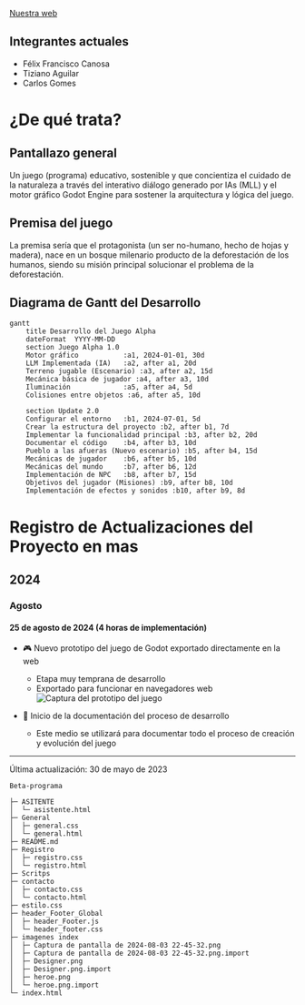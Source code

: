 [Nuestra web](https://beta-web-llm.netlify.app/index.html)

**Integrantes actuales**
---------------
- Félix Francisco Canosa
- Tiziano Aguilar
- Carlos Gomes



**¿De qué trata?**
=====================

**Pantallazo general**
--------------------

Un juego (programa) educativo, sostenible y que concientiza el cuidado de la naturaleza a través del interativo diálogo generado por IAs (MLL) y el motor gráfico Godot Engine para sostener la arquitectura y lógica del juego.

**Premisa del juego**
--------------------

La premisa sería que el protagonista (un ser no-humano, hecho de hojas y madera), nace en un bosque milenario producto de la deforestación de los humanos, siendo su misión principal solucionar el problema de la deforestación.


## Diagrama de Gantt del Desarrollo

```mermaid
gantt
    title Desarrollo del Juego Alpha
    dateFormat  YYYY-MM-DD
    section Juego Alpha 1.0
    Motor gráfico           :a1, 2024-01-01, 30d
    LLM Implementada (IA)   :a2, after a1, 20d
    Terreno jugable (Escenario) :a3, after a2, 15d
    Mecánica básica de jugador :a4, after a3, 10d
    Iluminación             :a5, after a4, 5d
    Colisiones entre objetos :a6, after a5, 10d

    section Update 2.0
    Configurar el entorno   :b1, 2024-07-01, 5d
    Crear la estructura del proyecto :b2, after b1, 7d
    Implementar la funcionalidad principal :b3, after b2, 20d
    Documentar el código    :b4, after b3, 10d
    Pueblo a las afueras (Nuevo escenario) :b5, after b4, 15d
    Mecánicas de jugador    :b6, after b5, 10d
    Mecánicas del mundo     :b7, after b6, 12d
    Implementación de NPC   :b8, after b7, 15d
    Objetivos del jugador (Misiones) :b9, after b8, 10d
    Implementación de efectos y sonidos :b10, after b9, 8d
```

# Registro de Actualizaciones del Proyecto en mas

## 2024

### Agosto

#### 25 de agosto de 2024 (4 horas de implementación)

- 🎮 Nuevo prototipo del juego de Godot exportado directamente en la web
  - Etapa muy temprana de desarrollo
  - Exportado para funcionar en navegadores web
  ![Captura del prototipo del juego](https://ibb.co/gTsTLqx)

- 📝 Inicio de la documentación del proceso de desarrollo
  - Este medio se utilizará para documentar todo el proceso de creación y evolución del juego



---

Última actualización: 30 de mayo de 2023


```
Beta-programa

├─ ASITENTE
│  └─ asistente.html
├─ General
│  ├─ general.css
│  └─ general.html
├─ README.md
├─ Registro
│  ├─ registro.css
│  └─ registro.html
├─ Scritps
├─ contacto
│  ├─ contacto.css
│  └─ contacto.html
├─ estilo.css
├─ header_Footer_Global
│  ├─ header_Footer.js
│  └─ header_footer.css
├─ imagenes index
│  ├─ Captura de pantalla de 2024-08-03 22-45-32.png
│  ├─ Captura de pantalla de 2024-08-03 22-45-32.png.import
│  ├─ Designer.png
│  ├─ Designer.png.import
│  ├─ heroe.png
│  └─ heroe.png.import
└─ index.html

```